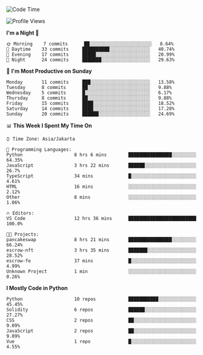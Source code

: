 <!--START_SECTION:waka-->
![Code Time](http://img.shields.io/badge/Code%20Time-1%2C154%20hrs%209%20mins-blue)

![Profile Views](http://img.shields.io/badge/Profile%20Views-0-blue)

**I'm a Night 🦉** 

```text
🌞 Morning    7 commits      ██░░░░░░░░░░░░░░░░░░░░░░░   8.64% 
🌆 Daytime    33 commits     ██████████░░░░░░░░░░░░░░░   40.74% 
🌃 Evening    17 commits     █████░░░░░░░░░░░░░░░░░░░░   20.99% 
🌙 Night      24 commits     ███████░░░░░░░░░░░░░░░░░░   29.63%

```
📅 **I'm Most Productive on Sunday** 

```text
Monday       11 commits     ███░░░░░░░░░░░░░░░░░░░░░░   13.58% 
Tuesday      8 commits      ██░░░░░░░░░░░░░░░░░░░░░░░   9.88% 
Wednesday    5 commits      █░░░░░░░░░░░░░░░░░░░░░░░░   6.17% 
Thursday     8 commits      ██░░░░░░░░░░░░░░░░░░░░░░░   9.88% 
Friday       15 commits     ████░░░░░░░░░░░░░░░░░░░░░   18.52% 
Saturday     14 commits     ████░░░░░░░░░░░░░░░░░░░░░   17.28% 
Sunday       20 commits     ██████░░░░░░░░░░░░░░░░░░░   24.69%

```


📊 **This Week I Spent My Time On** 

```text
⌚︎ Time Zone: Asia/Jakarta

💬 Programming Languages: 
Python                   8 hrs 6 mins        ████████████████░░░░░░░░░   64.35% 
JavaScript               3 hrs 22 mins       ██████░░░░░░░░░░░░░░░░░░░   26.7% 
TypeScript               34 mins             █░░░░░░░░░░░░░░░░░░░░░░░░   4.61% 
HTML                     16 mins             ░░░░░░░░░░░░░░░░░░░░░░░░░   2.12% 
Other                    8 mins              ░░░░░░░░░░░░░░░░░░░░░░░░░   1.06%

🔥 Editors: 
VS Code                  12 hrs 36 mins      █████████████████████████   100.0%

🐱‍💻 Projects: 
pancakeswap              8 hrs 21 mins       ████████████████░░░░░░░░░   66.24% 
escrow-nft               3 hrs 35 mins       ███████░░░░░░░░░░░░░░░░░░   28.52% 
escrow-fe                37 mins             █░░░░░░░░░░░░░░░░░░░░░░░░   4.99% 
Unknown Project          1 min               ░░░░░░░░░░░░░░░░░░░░░░░░░   0.26%

```

**I Mostly Code in Python** 

```text
Python                   10 repos            ███████████░░░░░░░░░░░░░░   45.45% 
Solidity                 6 repos             ██████░░░░░░░░░░░░░░░░░░░   27.27% 
CSS                      2 repos             ██░░░░░░░░░░░░░░░░░░░░░░░   9.09% 
JavaScript               2 repos             ██░░░░░░░░░░░░░░░░░░░░░░░   9.09% 
Vue                      1 repo              █░░░░░░░░░░░░░░░░░░░░░░░░   4.55%

```



<!--END_SECTION:waka-->
